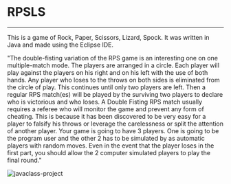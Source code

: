 # RPSLS

----

<p>This is a game of Rock, Paper, Scissors, Lizard, Spock. It was written in Java and made using the Eclipse IDE.</p>

<p>"The double-fisting variation of the RPS game is an interesting one on one multiple-match mode. The players are arranged in a circle. Each player will play against the players on his right and on his left with the use of both hands. Any player who loses to the throws on both sides is eliminated from the circle of play. This continues until only two players are left. Then a regular RPS match(es) will be played by the surviving two players to declare who is victorious and who loses. A Double Fisting RPS match usually requires a referee who will monitor the game and prevent any form of cheating. This is because it has been discovered to be very easy for a player to falsify his throws or leverage the carelessness or split the attention of another player. Your game is going to have 3 players. One is going to be the program user and the other 2 has to be simulated by as automatic players with random moves. Even in the event that the player loses in the first part, you should allow the 2 computer simulated players to play the final round."</p>

![javaclass-project](https://github.com/user-attachments/assets/0486888c-08d1-48e9-9403-5b0ef691f33e)
